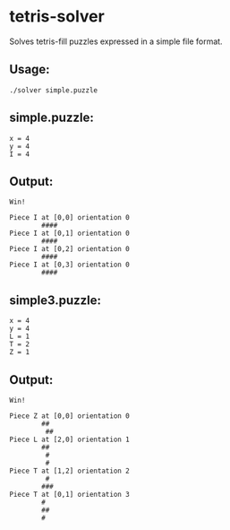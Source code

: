 tetris-solver
=============

Solves tetris-fill puzzles expressed in a simple file format.

Usage:
------

    ./solver simple.puzzle

simple.puzzle:
----------

    x = 4
    y = 4
    I = 4

Output:
-------

    Win!
    
    Piece I at [0,0] orientation 0
            ####
    Piece I at [0,1] orientation 0
            ####
    Piece I at [0,2] orientation 0
            ####
    Piece I at [0,3] orientation 0
            ####

simple3.puzzle:
---------------

    x = 4
    y = 4
    L = 1
    T = 2
    Z = 1

Output:
-------

    Win!
    
    Piece Z at [0,0] orientation 0
            ##
             ##
    Piece L at [2,0] orientation 1
            ##
             #
             #
    Piece T at [1,2] orientation 2
             #
            ###
    Piece T at [0,1] orientation 3
            #
            ##
            #

